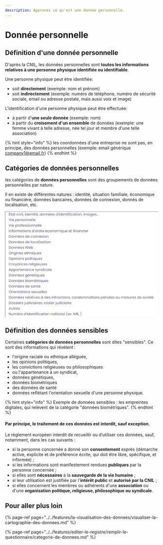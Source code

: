 ```yaml
---
description: Apprenez ce qu'est une donnée personnelle.
---
```


# Donnée personnelle

## Définition d'une donnée personnelle

D'après la CNIL, les données personnelles sont **toutes les informations relatives à une personne physique identifiée ou identifiable**. 

Une personne physique peut être identifiée: 

* soit **directement** \(exemple: nom et prénom\) 
* soit **indirectement** \(exemple: numéro de téléphone, numéro de sécurité sociale, email ou adresse postale, mais aussi voix et image\) 

L'identification d'une personne physique peut être effectuée: 

* à partir d'**une seule donnée** \(exemple: nom\) 
* à partir du **croisement d'un ensemble** de données \(exemple: une femme vivant à telle adresse, née tel jour et membre d'une telle association\) 

{% hint style="info" %}
les coordonnées d'une entreprise ne sont pas, en principe, des données personnelles \(exemple: email générique company1@email.fr\)
{% endhint %}

## Catégories de données personnelles

les catégories de **données personnelles**  sont des groupements de données personnelles par nature.

Il en existe de différentes natures : identité, situation familiale, économique ou financière, données bancaires, données de connexion, donnés de localisation, etc.

![Les cat&#xE9;gories de donn&#xE9;es personnelles ](../../.gitbook/assets/image%20%28189%29.png)

## Définition des données sensibles 

Certaines **catégories de données personnelles** sont dites "sensibles". Ce sont des informations qui révèlent :

* l'origine raciale ou ethnique alléguée, 
* les opinions politiques, 
* les convictions religieuses ou philosophiques 
* ou l'appartenance à un syndicat,
*  données génétiques, 
* données biométriques
* des données de santé
* données reflétant l'orientation sexuelle d'une personne physique.

{% hint style="info" %}
Exemple de données sensibles : les empreintes digitales, qui relèvent de la catégorie "données biométriques". 
{% endhint %}

#### Par principe, **le traitement de ces données est interdit, sauf exception**. 

Le règlement européen interdit de recueillir ou d’utiliser ces données, sauf, notamment, dans les cas suivants :

* si la personne concernée a donné son **consentement** exprès \(démarche active, explicite et de préférence écrite, qui doit être libre, spécifique, et informée\) ;
* si les informations sont manifestement rendues **publiques** par la personne concernée ;
* si elles sont **nécessaires** à la **sauvegarde de la vie humaine** ;
* si leur utilisation est justifiée par l'**intérêt public** et **autorisé par la CNIL** ;
* si elles concernent les membres ou adhérents d'une **association** ou d'une **organisation politique, religieuse, philosophique ou syndicale**. 

## Pour aller plus loin

{% page-ref page="../../features/la-visualisation-des-donnees/visualiser-la-cartographie-des-donnees.md" %}

{% page-ref page="../../features/editer-le-registre/remplir-le-questionnaire/categorie-de-donnees.md" %}



